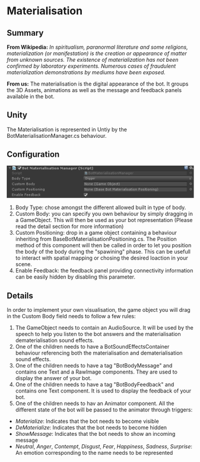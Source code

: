 Materialisation
===============

## Summary
**From Wikipedia:** *In spiritualism, paranormal literature and some religions, materialization (or manifestation) is the creation or appearance of matter from unknown sources. The existence of materialization has not been confirmed by laboratory experiments. Numerous cases of fraudulent materialization demonstrations by mediums have been exposed.*

**From us:** The materialisation is the digital appearance of the bot. It groups the 3D Assets, animations as well as the message and feedback panels available in the bot. 

## Unity
The Materialisation is represented in Untiy by the BotMaterialisationManager.cs behaviour.

## Configuration
![Configuration](Pictures/Materialisation.png)

1. Body Type: chose amongst the different allowed built in type of body.
2. Custom Body: you can specify you own behaviour by simply dragging in a GameObject. This will then be used as your bot representation (Please read the detail section for more information)
3. Custom Positioning: drop in a game object containing a behaviour inheriting from BaseBotMaterialisationPositioning.cs. The Position method of this component will then be called in order to let you position the body of the body during the "spawining" phase. This can be usefull to interact with spatial mapping or chosing the desired loaction in your scene.
4. Enable Feedback: the feedback panel providing connectivity information can be easily hidden by disabling this parameter. 

## Details
In order to implement your own visualisation, the game object you will drag in the Custom Body field needs to follow a few rules:
1. The GameObject needs to contain an AudioSource. It will be used by the speech to help you listen to the bot answers and the materialisation dematerialisation sound effects.
2. One of the children needs to have a BotSoundEffectsContainer behaviour referencing both the materialisation and dematerialisation sound effects.
3. One of the children needs to have a tag "BotBodyMessage" and contains one Text and a RawImage components. They are used to display the answer of your bot.
4. One of the children needs to have a tag "BotBodyFeedback" and contains one Text component. It is used to display the feedback of your bot.
5. One of the children needs to hav an Animator component. All the different state of the bot will be passed to the animator through triggers:
 - *Materialize*: Indicates that the bot needs to become visible
 - *DeMaterialize*: Indicates that the bot needs to become hidden
 - *ShowMessage*: Indicates that the bot needs to show an incoming message
 - *Neutral*, *Anger*, *Contempt*, *Disgust*, *Fear*, *Happiness*, *Sadness*, *Surprise*: An emotion corresponding to the name needs to be represented